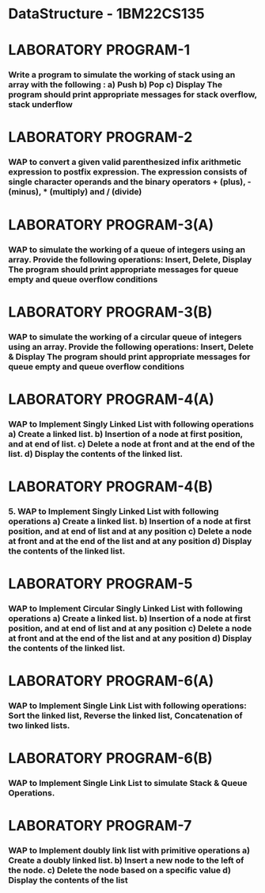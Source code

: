 # DataStructure - 1BM22CS135
<h1>LABORATORY PROGRAM-1</h1>
<h3>Write a program to simulate the working of stack using an array with the following :
a) Push
b) Pop
c) Display
The program should print appropriate messages for stack overflow, stack underflow</h3>
<h1>LABORATORY PROGRAM-2</h1>
<h3>WAP to convert a given valid parenthesized infix arithmetic expression to postfix expression. The expression consists of single character operands and the binary operators + (plus), - (minus), * (multiply) and / (divide)</h3>
<h1>LABORATORY PROGRAM-3(A)</h1>
<h3>WAP to simulate the working of a queue of integers using an array. Provide the following operations: Insert, Delete, Display
The program should print appropriate messages for queue empty and queue overflow conditions</h3>
<h1>LABORATORY PROGRAM-3(B)</h1>
<h3>WAP to simulate the working of a circular queue of integers using an array. Provide the following operations: Insert, Delete & Display
The program should print appropriate messages for queue empty and queue overflow conditions</h3>
<h1>LABORATORY PROGRAM-4(A)</h1>
<h3>WAP to Implement Singly Linked List with following operations
a) Create a linked list.
b) Insertion of a node at first position, and at end of list.
c) Delete a node at front and at the end of the list.
d) Display the contents of the linked list.</h3>
<h1>LABORATORY PROGRAM-4(B)</h1>
<h3>5. WAP to Implement Singly Linked List with following operations
a) Create a linked list.
b) Insertion of a node at first position, and at end of list and at any position
c) Delete a node at front and at the end of the list and at any position
d) Display the contents of the linked list.</h3>
<h1>LABORATORY PROGRAM-5</h1>
<h3>WAP to Implement Circular Singly Linked List with following operations
a) Create a linked list.
b) Insertion of a node at first position, and at end of list and at any position
c) Delete a node at front and at the end of the list and at any position
d) Display the contents of the linked list.</h3>
<h1>LABORATORY PROGRAM-6(A)</h1>
<h3>WAP to Implement Single Link List with following operations: Sort the linked list, Reverse the linked list,
Concatenation of two linked lists.</h3>
<h1>LABORATORY PROGRAM-6(B)</h1>
<h3>WAP to Implement Single Link List to simulate Stack &amp; Queue Operations.</h3>
<h1>LABORATORY PROGRAM-7</h1>
<h3>WAP to Implement doubly link list with primitive operations
a) Create a doubly linked list.
b) Insert a new node to the left of the node.
c) Delete the node based on a specific value
d) Display the contents of the list</h3>
